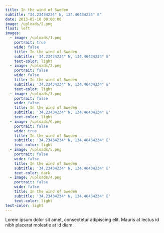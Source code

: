 ```yaml
---
title: In the wind of Sweden
subtitle: "34.23434234° N, 134.46434234° E"
date: 2013-05-10 00:00:00
image: /uploads/2.png
float: left
images: 
  - image: /uploads/1.png
    portrait: true
    wide: false
    title: In the wind of Sweden
    subtitle: '34.23434234° N, 134.46434234° E'
    text-color: light
  - image: /uploads/2.png
    portrait: false
    wide: false
    title: In the wind of Sweden
    subtitle: '34.23434234° N, 134.46434234° E'
    text-color: light
  - image: /uploads/3.png
    portrait: false
    wide: false
    title: In the wind of Sweden
    subtitle: '34.23434234° N, 134.46434234° E'
    text-color: light
  - image: /uploads/6.png
    portrait: false
    wide: true
    title: In the wind of Sweden
    subtitle: '34.23434234° N, 134.46434234° E'
    text-color: light
  - image: /uploads/5.png
    portrait: false
    wide: false
    title: In the wind of Sweden
    subtitle: '34.23434234° N, 134.46434234° E'
    text-color: dark
  - image: /uploads/4.png
    portrait: false
    wide: false
    title: In the wind of Sweden
    subtitle: '34.23434234° N, 134.46434234° E'
    text-color: light
text-color: light
---
```


Lorem ipsum dolor sit amet, consectetur adipiscing elit. Mauris at lectus id nibh placerat molestie at id diam.